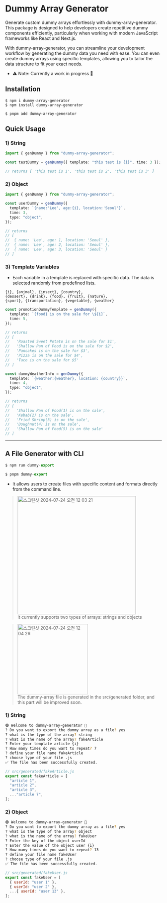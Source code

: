 # Dummy Array Generator

Generate custom dummy arrays effortlessly with dummy-array-generator. This package is designed to help developers create repetitive dummy components efficiently, particularly when working with modern JavaScript frameworks like React and Next.js.

With dummy-array-generator, you can streamline your development workflow by generating the dummy data you need with ease. You can even create dummy arrays using specific templates, allowing you to tailor the data structure to fit your exact needs.

- ⚠️ Note: Currently a work in progress 🌱

## Installation

```
$ npm i dummy-array-generator
$ npm install dummy-array-generator

$ pnpm add dummy-array-generator
```

## Quick Usage

### 1) String

```ts
import { genDummy } from "dummy-array-generator";

const testDummy = genDummy({ template: "this test is {i}", time: 3 });

// returns [ 'this test is 1', 'this test is 2', 'this test is 3' ]
```

### 2) Object

```ts
import { genDummy } from "dummy-array-generator";

const userDummy = genDummy({
  template: `{name:'Lee', age:{i}, location:'Seoul'}`,
  time: 3,
  type: "object",
});

// returns
// [
//  { name: 'Lee', age: 1, location: 'Seoul' },
//  { name: 'Lee', age: 2, location: 'Seoul' },
//  { name: 'Lee', age: 3, location: 'Seoul' }
// ]
```

### 3) Template Variables

- Each variable in a template is replaced with specific data. The data is selected randomly from predefined lists.

```
{i}, {animal}, {insect}, {country},
{dessert}, {drink}, {food}, {fruit}, {nature},
{sport}, {transportation}, {vegetable}, {weather}
```

```ts
const promotionDummyTemplate = genDummy({
  template: `{food} is on the sale for \${i}`,
  time: 5,
});

// returns
// [
//   'Roasted Sweet Potato is on the sale for $1',
//   'Shallow Pan of Food is on the sale for $2',
//   'Pancakes is on the sale for $3',
//   'Pizza is on the sale for $4',
//   'Taco is on the sale for $5'
// ]

const dummyWeatherInfo = genDummy({
  template: `{weather:{weather}, location: {country}}`,
  time: 4,
  type: "object",
});

// returns
// [
//   'Shallow Pan of Food(1) is on the sale',
//   'Kebab(2) is on the sale',
//   'Fried Shrimp(3) is on the sale',
//   'Doughnut(4) is on the sale',
//   'Shallow Pan of Food(5) is on the sale'
// ]
```

<hr/>

## A File Generator with CLI

```ts
$ npm run dummy-export

$ pnpm dummy-export
```

- It allows users to create files with specific content and formats directly from the command line.

> <img width="380" alt="스크린샷 2024-07-24 오전 12 03 21" src="https://github.com/user-attachments/assets/e97c1f4d-506c-4b52-a892-ff37085254f2"> <br/>
> It currently supports two types of arrays: strings and objects

> <img width="226" alt="스크린샷 2024-07-24 오전 12 04 26" src="https://github.com/user-attachments/assets/5eee1cd8-fac0-4126-a0f2-9f231e0472c8"> <br/>
> The dummy-array file is generated in the src/generated folder, and this part will be improved soon.

### 1) String

```sh
🟢 Welcome to dummy-array-generator 🌱
? Do you want to export the dummy array as a file? yes
? what is the type of the array? string
? what is the name of the array? fakeArticle
? Enter your template article {i}
? How many times do you want to repeat? 7
? define your file name fakeArticle
? choose type of your file .js
✅ The file has been successfully created.
```

```js
// src/generated/fakeArticle.js
export const fakeArticle = [
  "article 1",
  "article 2",
  "article 3",
  ..."article 7",
];
```

### 2) Object

```sh
🟢 Welcome to dummy-array-generator 🌱
? Do you want to export the dummy array as a file? yes
? what is the type of the array? object
? what is the name of the array? fakeUser
? Enter the key of the object userId
? Enter the value of the object user {i}
? How many times do you want to repeat? 13
? define your file name fakeUser
? choose type of your file .js
✅ The file has been successfully created.
```

```js
// src/generated/fakeUser.js
export const fakeUser = [
  { userId: "user 1" },
  { userId: "user 2" },
  ...{ userId: "user 13" },
];
```
